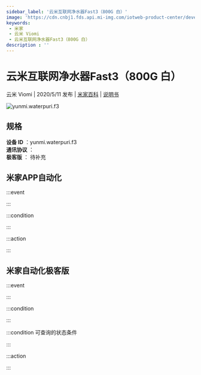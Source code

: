 ```yaml
---
sidebar_label: '云米互联网净水器Fast3（800G 白）'
image: 'https://cdn.cnbj1.fds.api.mi-img.com/iotweb-product-center/developer_1588748180093MKvnYJfe.png?GalaxyAccessKeyId=AKVGLQWBOVIRQ3XLEW&Expires=9223372036854775807&Signature=C4X30sXmk1LqJTR0iV70LUr59C8='
keywords: 
 - 米家
 - 云米 Viomi
 - 云米互联网净水器Fast3（800G 白）
description : ''
---
```

# 云米互联网净水器Fast3（800G 白）

云米 Viomi | 2020/5/11 发布 | [米家百科](https://home.mi.com/webapp/content/baike/product/index.html?model=yunmi.waterpuri.f3) | [说明书](https://home.mi.com/views/introduction.html?model=yunmi.waterpuri.f3&region=cn)

![yunmi.waterpuri.f3](https://cdn.cnbj1.fds.api.mi-img.com/iotweb-product-center/developer_1588748180093MKvnYJfe.png?GalaxyAccessKeyId=AKVGLQWBOVIRQ3XLEW&Expires=9223372036854775807&Signature=C4X30sXmk1LqJTR0iV70LUr59C8=)

## 规格  
> 
**设备 ID** ：yunmi.waterpuri.f3  
**通讯协议** ：  
**极客版**  ： 待补充 


## 米家APP自动化  

:::event  

:::

:::condition  

:::

:::action   

:::

## 米家自动化极客版  

:::event  

:::

:::condition  

:::

:::condition 可查询的状态条件  

:::

:::action  

:::

        
